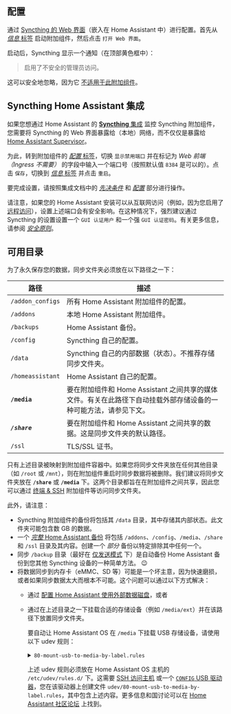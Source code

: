 ## 配置

通过 [Syncthing 的 Web 界面](/hassio/ingress/68413af6_syncthing)（嵌入在 Home Assistant 中）进行配置。首先从 [*信息* 标签](/hassio/addon/68413af6_syncthing/info) 启动附加组件，然后点击 `打开 Web 界面`。

启动后，Syncthing 显示一个通知（在顶部黄色框中）：

> 启用了不安全的管理员访问。

这可以安全地忽略，因为它 [不适用于此附加组件](https://github.com/Poeschl/Hassio-Addons/issues/340)。

## Syncthing Home Assistant 集成

如果您想通过 Home Assistant 的 [**Syncthing** 集成](https://www.home-assistant.io/integrations/syncthing/) 监控 Syncthing 附加组件，您需要将 Syncthing 的 Web 界面暴露给（本地）网络，而不仅仅是暴露给 [Home Assistant Supervisor](https://developers.home-assistant.io/docs/supervisor)。

为此，转到附加组件的 [*配置* 标签](/hassio/addon/68413af6_syncthing/config)，切换 `显示禁用端口` 并在标记为 *Web 前端（Ingress 不需要）* 的字段中输入一个端口号（按照默认值 `8384` 是可以的）。点击 `保存`，切换到 [*信息* 标签](/hassio/addon/68413af6_syncthing/info) 并点击 `重启`。

要完成设置，请按照集成文档中的 [*先决条件*](https://www.home-assistant.io/integrations/syncthing/#prerequisites) 和 [*配置*](https://www.home-assistant.io/integrations/syncthing/#configuration) 部分进行操作。

请注意，如果您的 Home Assistant 安装可以从互联网访问（例如，因为您启用了 [远程访问](https://www.home-assistant.io/docs/configuration/remote/)），设置上述端口会有安全影响。在这种情况下，强烈建议通过 Syncthing 的设置设置一个 `GUI 认证用户` 和一个强 `GUI 认证密码`。有关更多信息，请参阅 [*安全原则*](https://docs.syncthing.net/users/security)。

## 可用目录

为了永久保存您的数据，同步文件夹必须放在以下路径之一下：

| 路径             | 描述                                                                                                                                                |
| ------------------------------------------------------------------- | ------------------------------------------------------------------------------------------------------- |
| `/addon_configs` | 所有 Home Assistant 附加组件的配置。                                                                                                               |
| `/addons`        | 本地 Home Assistant 附加组件。                                                                                                                              |
| `/backups`       | Home Assistant 备份。                                                                                                                                    |
| `/config`        | Syncthing 自己的配置。                                                                                                                             |
| `/data`          | Syncthing 自己的内部数据（状态）。不推荐存储同步文件夹。                                                                            |
| `/homeassistant` | Home Assistant 自己的配置。                                                                                                                        |
| **`/media`**     | 要在附加组件和 Home Assistant 之间共享的媒体文件。有关在此路径下自动挂载外部存储设备的一种可能方法，请参见下文。 |
| ***`/share`***   | 要在附加组件和 Home Assistant 之间共享的数据。这是同步文件夹的默认路径。                                                         |
| `/ssl`           | TLS/SSL 证书。                                                                                                                                      |

只有上述目录被映射到附加组件容器中。如果您将同步文件夹放在任何其他目录（如 `/root` 或 `/mnt`），则在附加组件重启时同步数据将被删除。我们建议将同步文件夹放在 **`/share`** 或 **`/media`** 下。这两个目录都旨在在附加组件之间共享，因此您可以通过 [终端 & SSH](/hassio/addon/core_ssh/info) 附加组件等访问同步文件夹。

此外，请注意：

- Syncthing 附加组件的备份将包括其 `/data` 目录，其中存储其内部状态。此文件夹可能包含数 GB 的数据。
- 一个 [*完整* Home Assistant 备份](https://www.home-assistant.io/common-tasks/os/#backup) 将包括 `/addons`、`/config`、`/media`、`/share` 和 `/ssl` 目录及其内容。创建一个 *部分* 备份以特定排除其中任何一个。
- 同步 `/backup` 目录（最好在 [仅发送模式](https://docs.syncthing.net/users/foldertypes.html#send-only-folder) 下）是自动备份 Home Assistant 备份到您其他 Syncthing 设备的一种简单方法。 😉
- 将数据同步到内存卡（eMMC、SD 等）可能是一个坏主意，因为快速磨损，或者如果同步数据太大而根本不可能。这个问题可以通过以下方式解决：
  - 通过 [配置 Home Assistant 使用外部数据磁盘](https://www.home-assistant.io/common-tasks/os/#using-external-data-disk)，或者
  - 通过在上述目录之一下挂载合适的存储设备（例如 `/media/ext`）并在该路径下放置同步文件夹。

    要自动让 Home Assistant OS 在 `/media` 下挂载 USB 存储设备，请使用以下 udev 规则：
    <!-- markdownlint-disable MD033 -->
    <details>
    <summary><code>80-mount-usb-to-media-by-label.rules</code></summary>
  
    ```sh
    #
    # udev 规则
    #   使用分区名称作为挂载点将 USB 驱动器挂载到媒体目录
    #
    # 描述：
    #   为 Home Assistant OS 创建，此规则将任何 USB 驱动器
    #   挂载到 Hassio 媒体目录 (/mnt/data/supervisor/media)。
    #   当 USB 驱动器连接到主板时，规则在媒体目录下为每个分区
    #   创建一个目录。新创建的分区按分区名称命名。如果分区没有名称，
    #   则使用以下名称格式： "usb-{block-name}"，其中 block-name 是 sd[a-z][0-9]。
    #
    # 注意 1：
    #   规则名称始终以数字为前缀。在这种情况下，规则使用 80。
    #   这表示 udev 中规则的顺序。低数字优先执行，高数字最后执行。
    #   然而，低数字不具备高数字可能具有的所有功能。
    #   为了使此规则正常运行，请使用大于或等于 80 的数字。
    #
    # 注意 2：
    #   此规则将跳过挂载 'CONFIG' USB 钥。
    #   https://github.com/home-assistant/operating-system/blob/dev/Documentation/configuration.md
    #
    # 注意 3：
    #   如果 OS 在 USB 驱动器上排序（即 USB 启动），此规则将挂载 OS 分区。
    #   要防止此问题发生，请更新规则以跳过启动 USB 驱动器。
    #   请参阅下面的 CAUTION 消息。
    #
    # 获得灵感的来源：
    #   https://www.axllent.org/docs/auto-mounting-usb-storage/
    #
    # 有用的链接：
    #   https://wiki.archlinux.org/index.php/Udev
    #
    # udev 命令：
    #   - 重新加载新规则以重新启动 udev：
    #       udevadm control --reload-rules
    #   - 列出 sdb1 的设备属性：
    #       udevadm info --attribute-walk --name=/dev/sdb1
    #   - 列出 sdb1 的环境变量：
    #       udevadm info /dev/sdb1
    #   - 触发 sdb1 的添加/删除事件：
    #       udevadm trigger --verbose --action=add --sysname-match=sdb1
    #       udevadm trigger --verbose --action=remove --sysname-match=sdb1
    #


    # 过滤块设备，否则退出
    # CAUTION: 如果从 USB 驱动器启动（例如：sda），请更改为 'sd[b-z][0-9]'
    KERNEL!="sd[a-z][0-9]", GOTO="abort_rule"

    # 跳过非 USB 设备（例如：内部 SATA 驱动器）
    ENV{ID_PATH}!="*-usb-*", GOTO="abort_rule"

    # 将分区信息导入环境变量
    IMPORT{program}="/usr/sbin/blkid -o udev -p %N"

    # 如果分区不是文件系统，则退出
    ENV{ID_FS_USAGE}!="filesystem", GOTO="abort_rule"

    # 如果这是 'CONFIG' USB 钥，则退出
    ENV{ID_FS_LABEL}=="CONFIG", GOTO="abort_rule"

    # 如果存在，则获取分区名称，否则创建一个
    ENV{ID_FS_LABEL}!="", ENV{dir_name}="%E{ID_FS_LABEL}"
    ENV{ID_FS_LABEL}=="", ENV{dir_name}="usb-%k"

    # 确定挂载点
    ENV{mount_point}="/mnt/data/supervisor/media/%E{dir_name}"

    # 在 'add' 操作（即插入 USB 驱动器）上挂载设备
    ACTION=="add", RUN{program}+="/usr/bin/mkdir -p %E{mount_point}", RUN{program}+="/usr/bin/systemd-mount --no-block --automount=no --collect $devnode %E{mount_point}"

    # 在 'remove' 操作（即拔出或弹出 USB 驱动器）上卸载设备
    ACTION=="remove", ENV{dir_name}!="", RUN{program}+="/usr/bin/systemd-umount %E{mount_point}", RUN{program}+="/usr/bin/rmdir %E{mount_point}"

    # 退出
    LABEL="abort_rule"
    ```

    [来源](https://gist.github.com/eklex/c5fac345de5be9d9bc420510617c86b5)

    </details>

    上述 udev 规则必须放在 Home Assistant OS 主机的 `/etc/udev/rules.d/` 下。这需要 [SSH 访问主机](https://developers.home-assistant.io/docs/operating-system/debugging/#ssh-access-to-the-host) 或一个 [`CONFIG` USB 驱动器](https://github.com/home-assistant/operating-system/blob/dev/Documentation/configuration.md#configuration)，您在该驱动器上创建文件 `udev/80-mount-usb-to-media-by-label.rules`，其中包含上述内容。更多信息和国讨论可以在 [Home Assistant 社区论坛](https://community.home-assistant.io/t/solved-mount-usb-drive-in-hassio-to-be-used-on-the-media-folder-with-udev-customization/258406) 上找到。